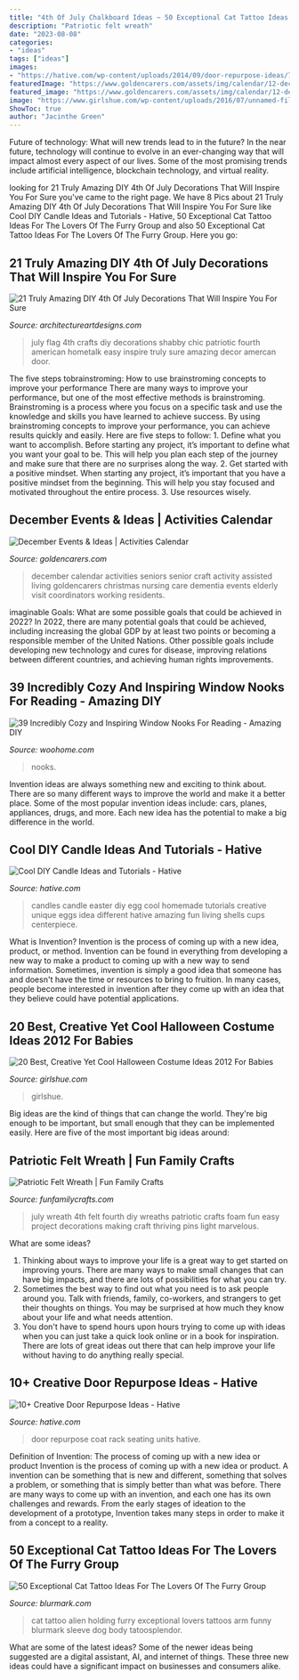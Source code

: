 ```yaml
---
title: "4th Of July Chalkboard Ideas ~ 50 Exceptional Cat Tattoo Ideas For The Lovers Of The Furry Group"
description: "Patriotic felt wreath"
date: "2023-08-08"
categories:
- "ideas"
tags: ["ideas"]
images:
- "https://hative.com/wp-content/uploads/2014/09/door-repurpose-ideas/7-seating-coat-rack-units.jpg"
featuredImage: "https://www.goldencarers.com/assets/img/calendar/12-december-pinterest.jpg"
featured_image: "https://www.goldencarers.com/assets/img/calendar/12-december-pinterest.jpg"
image: "https://www.girlshue.com/wp-content/uploads/2016/07/unnamed-file-3395.jpg"
ShowToc: true
author: "Jacinthe Green"
---
```



Future of technology: What will new trends lead to in the future?
In the near future, technology will continue to evolve in an ever-changing way that will impact almost every aspect of our lives. Some of the most promising trends include artificial intelligence, blockchain technology, and virtual reality.

	

		
looking for 21 Truly Amazing DIY 4th Of July Decorations That Will Inspire You For Sure you've came to the right page. We have 8 Pics about 21 Truly Amazing DIY 4th Of July Decorations That Will Inspire You For Sure like Cool DIY Candle Ideas and Tutorials - Hative, 50 Exceptional Cat Tattoo Ideas For The Lovers Of The Furry Group and also 50 Exceptional Cat Tattoo Ideas For The Lovers Of The Furry Group. Here you go:
		
    
## 21 Truly Amazing DIY 4th Of July Decorations That Will Inspire You For Sure

<img loading=lazy src="https://www.architectureartdesigns.com/wp-content/uploads/2016/06/15-46.jpg" onerror="this.onerror=null;this.src='https://tse3.mm.bing.net/th?id=OIP.w06dO6Gv2Zln59CZ018l1QHaMC&amp;pid=15.1';" alt="21 Truly Amazing DIY 4th Of July Decorations That Will Inspire You For Sure">

_Source: architectureartdesigns.com_

>july flag 4th crafts diy decorations shabby chic patriotic fourth american hometalk easy inspire truly sure amazing decor amercan door. 

	

The five steps tobrainstroming: How to use brainstroming concepts to improve your performance
There are many ways to improve your performance, but one of the most effective methods is brainstroming. Brainstroming is a process where you focus on a specific task and use the knowledge and skills you have learned to achieve success. By using brainstroming concepts to improve your performance, you can achieve results quickly and easily. Here are five steps to follow: 1. Define what you want to accomplish. Before starting any project, it’s important to define what you want your goal to be. This will help you plan each step of the journey and make sure that there are no surprises along the way. 2. Get started with a positive mindset. When starting any project, it’s important that you have a positive mindset from the beginning. This will help you stay focused and motivated throughout the entire process. 3. Use resources wisely.

    
## December Events &amp; Ideas | Activities Calendar

<img loading=lazy src="https://www.goldencarers.com/assets/img/calendar/12-december-pinterest.jpg" onerror="this.onerror=null;this.src='https://tse1.mm.bing.net/th?id=OIP.8xO4TywZTM_MfOcrDKGxqQHaMP&amp;pid=15.1';" alt="December Events &amp; Ideas | Activities Calendar">

_Source: goldencarers.com_

>december calendar activities seniors senior craft activity assisted living goldencarers christmas nursing care dementia events elderly visit coordinators working residents. 

	

imaginable Goals: What are some possible goals that could be achieved in 2022?
In 2022, there are many potential goals that could be achieved, including increasing the global GDP by at least two points or becoming a responsible member of the United Nations. Other possible goals include developing new technology and cures for disease, improving relations between different countries, and achieving human rights improvements.

    
## 39 Incredibly Cozy And Inspiring Window Nooks For Reading - Amazing DIY

<img loading=lazy src="https://www.woohome.com/wp-content/uploads/2013/10/Inspiring-Window-Reading-Nook-15-2.jpg" onerror="this.onerror=null;this.src='https://tse1.mm.bing.net/th?id=OIP.qGn1BCW4pah80u4sPYk2twHaJ4&amp;pid=15.1';" alt="39 Incredibly Cozy and Inspiring Window Nooks For Reading - Amazing DIY">

_Source: woohome.com_

>nooks. 

	

Invention ideas are always something new and exciting to think about. There are so many different ways to improve the world and make it a better place. Some of the most popular invention ideas include: cars, planes, appliances, drugs, and more. Each new idea has the potential to make a big difference in the world.

    
## Cool DIY Candle Ideas And Tutorials - Hative

<img loading=lazy src="https://hative.com/wp-content/uploads/2015/01/candle-ideas/2-cool-diy-candle-ideas-and-tutorials.jpg" onerror="this.onerror=null;this.src='https://tse3.mm.bing.net/th?id=OIP.bO4osp98DEL224CFQpPAPAHaKo&amp;pid=15.1';" alt="Cool DIY Candle Ideas and Tutorials - Hative">

_Source: hative.com_

>candles candle easter diy egg cool homemade tutorials creative unique eggs idea different hative amazing fun living shells cups centerpiece. 

	

What is Invention?
Invention is the process of coming up with a new idea, product, or method. Invention can be found in everything from developing a new way to make a product to coming up with a new way to send information. Sometimes, invention is simply a good idea that someone has and doesn't have the time or resources to bring to fruition. In many cases, people become interested in invention after they come up with an idea that they believe could have potential applications.

    
## 20 Best, Creative Yet Cool Halloween Costume Ideas 2012 For Babies

<img loading=lazy src="https://www.girlshue.com/wp-content/uploads/2016/07/unnamed-file-3395.jpg" onerror="this.onerror=null;this.src='https://tse4.mm.bing.net/th?id=OIP.6jVLNuoU_Gf-NQcrnU33VwHaLH&amp;pid=15.1';" alt="20 Best, Creative Yet Cool Halloween Costume Ideas 2012 For Babies">

_Source: girlshue.com_

>girlshue. 

	

Big ideas are the kind of things that can change the world. They're big enough to be important, but small enough that they can be implemented easily. Here are five of the most important big ideas around: 

    
## Patriotic Felt Wreath | Fun Family Crafts

<img loading=lazy src="http://funfamilycrafts.com/wp-content/uploads/2013/06/wreath.jpg" onerror="this.onerror=null;this.src='https://tse4.mm.bing.net/th?id=OIP.K09d1eIAC67RjkWRNJx69AHaFF&amp;pid=15.1';" alt="Patriotic Felt Wreath | Fun Family Crafts">

_Source: funfamilycrafts.com_

>july wreath 4th felt fourth diy wreaths patriotic crafts foam fun easy project decorations making craft thriving pins light marvelous. 

	

What are some ideas?
1. Thinking about ways to improve your life is a great way to get started on improving yours. There are many ways to make small changes that can have big impacts, and there are lots of possibilities for what you can try.
2. Sometimes the best way to find out what you need is to ask people around you. Talk with friends, family, co-workers, and strangers to get their thoughts on things. You may be surprised at how much they know about your life and what needs attention.
3. You don't have to spend hours upon hours trying to come up with ideas when you can just take a quick look online or in a book for inspiration. There are lots of great ideas out there that can help improve your life without having to do anything really special.

    
## 10+ Creative Door Repurpose Ideas - Hative

<img loading=lazy src="https://hative.com/wp-content/uploads/2014/09/door-repurpose-ideas/7-seating-coat-rack-units.jpg" onerror="this.onerror=null;this.src='https://tse1.mm.bing.net/th?id=OIP.wLHVDJkkoCltpry1NitdvwHaLH&amp;pid=15.1';" alt="10+ Creative Door Repurpose Ideas - Hative">

_Source: hative.com_

>door repurpose coat rack seating units hative. 

	

Definition of Invention: The process of coming up with a new idea or product
Invention is the process of coming up with a new idea or product. A invention can be something that is new and different, something that solves a problem, or something that is simply better than what was before. There are many ways to come up with an invention, and each one has its own challenges and rewards. From the early stages of ideation to the development of a prototype, Invention takes many steps in order to make it from a concept to a reality.

    
## 50 Exceptional Cat Tattoo Ideas For The Lovers Of The Furry Group

<img loading=lazy src="https://www.blurmark.com/wp-content/uploads/2017/06/Alien-Holding-Cat-Inked-On-Arm.jpg" onerror="this.onerror=null;this.src='https://tse1.mm.bing.net/th?id=OIP.AO8wZtFeM1hHnt1z_E-zoAHaJ4&amp;pid=15.1';" alt="50 Exceptional Cat Tattoo Ideas For The Lovers Of The Furry Group">

_Source: blurmark.com_

>cat tattoo alien holding furry exceptional lovers tattoos arm funny blurmark sleeve dog body tatoosplendor. 

	

What are some of the latest ideas?
Some of the newer ideas being suggested are a digital assistant, AI, and internet of things. These three new ideas could have a significant impact on businesses and consumers alike.

